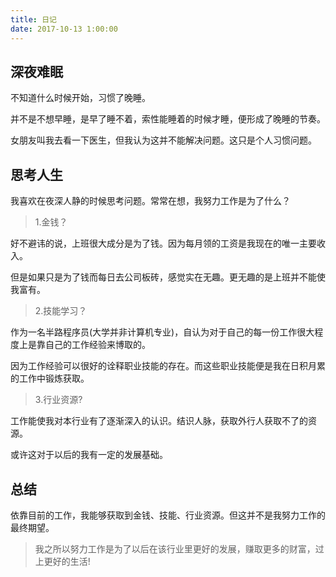 ```yaml
---
title: 日记
date: 2017-10-13 1:00:00
---
```


## 深夜难眠

 不知道什么时候开始，习惯了晚睡。

 并不是不想早睡，是早了睡不着，索性能睡着的时候才睡，便形成了晚睡的节奏。

 女朋友叫我去看一下医生，但我认为这并不能解决问题。这只是个人习惯问题。

## 思考人生

 我喜欢在夜深人静的时候思考问题。常常在想，我努力工作是为了什么？

> 1.金钱？

 好不避讳的说，上班很大成分是为了钱。因为每月领的工资是我现在的唯一主要收入。

 但是如果只是为了钱而每日去公司板砖，感觉实在无趣。更无趣的是上班并不能使我富有。

> 2.技能学习？

 作为一名半路程序员(大学并非计算机专业)，自认为对于自己的每一份工作很大程度上是靠自己的工作经验来博取的。

 因为工作经验可以很好的诠释职业技能的存在。而这些职业技能便是我在日积月累的工作中锻炼获取。

> 3.行业资源?

 工作能使我对本行业有了逐渐深入的认识。结识人脉，获取外行人获取不了的资源。

 或许这对于以后的我有一定的发展基础。


## 总结

 依靠目前的工作，我能够获取到金钱、技能、行业资源。但这并不是我努力工作的最终期望。

> 我之所以努力工作是为了以后在该行业里更好的发展，赚取更多的财富，过上更好的生活!

<div id="SOHUCS" sid="日记2017-10-13"></div>
